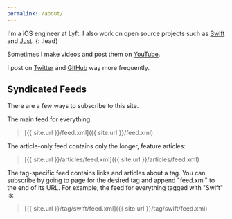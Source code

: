 ```yaml
---
permalink: /about/
---
```


I'm a iOS engineer at Lyft. I also work on open source projects such as
[Swift][swift] and [Just][just].
{: .lead}

Sometimes I make videos and post them on [YouTube][youtube].

I post on [Twitter][twitter] and [GitHub][github] way more frequently.

## Syndicated Feeds ##

There are a few ways to subscribe to this site.

The main feed for everything:

> [{{ site.url }}/feed.xml]({{ site.url }}/feed.xml)

The article-only feed contains only the longer, feature articles:

> [{{ site.url }}/articles/feed.xml]({{ site.url }}/articles/feed.xml)

The tag-specific feed contains links and articles about a tag. You can
subscribe by going to page for the desired tag and append "feed.xml" to the
end of its URL. For example, the feed for everything tagged with "Swift" is:

> [{{ site.url }}/tag/swift/feed.xml]({{ site.url }}/tag/swift/feed.xml)

[swift]: https://github.com/apple/swift/commits?author=dduan
[just]: http://justhttp.net
[twitter]: https://twitter.com/daniel_duan
[github]: https://github.com/dduan
[youtube]: https://www.youtube.com/channel/UCkBVC0dMgyUnxzettP7qE-A


